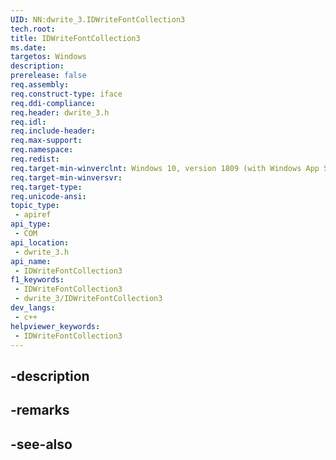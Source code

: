 ```yaml
---
UID: NN:dwrite_3.IDWriteFontCollection3
tech.root: 
title: IDWriteFontCollection3
ms.date: 
targetos: Windows
description: 
prerelease: false
req.assembly: 
req.construct-type: iface
req.ddi-compliance: 
req.header: dwrite_3.h
req.idl: 
req.include-header: 
req.max-support: 
req.namespace: 
req.redist: 
req.target-min-winverclnt: Windows 10, version 1809 (with Windows App SDK 0.5 or later)
req.target-min-winversvr: 
req.target-type: 
req.unicode-ansi: 
topic_type:
 - apiref
api_type:
 - COM
api_location:
 - dwrite_3.h
api_name:
 - IDWriteFontCollection3
f1_keywords:
 - IDWriteFontCollection3
 - dwrite_3/IDWriteFontCollection3
dev_langs:
 - c++
helpviewer_keywords:
 - IDWriteFontCollection3
---
```


## -description

## -remarks

## -see-also

